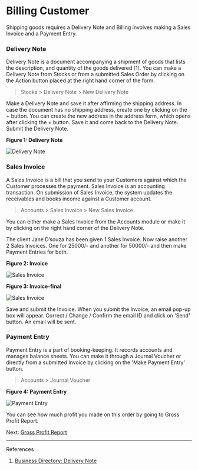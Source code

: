 # Billing Customer

<p class="lead"> Shipping goods requires a Delivery Note and Billing involves making a Sales Invoice and a Payment Entry.</p>

### Delivery Note

Delivery Note is a document accompanying a shipment of goods that lists the description, and quantity of the goods delivered [1]. You can make a Delivery Note from Stocks or from a submitted Sales Order by clicking on the Action button placed at the right hand corner of the form. 

> Stocks > Delivery Note > New Delivery Note 


Make a Delivery Note and save it after affirming the shipping address. In case the document has no shipping address, create one by clicking on the + button. You can create the new address in the address form, which opens after clicking the + button. Save it and come back to the Delivery Note. Submit the Delivery Note. 

__Figure 1: Delivery Note__

![Delivery Note](/assets/erpnext_org/images/erpnext/e-t-o-delivery-note-child-bed.png)

### Sales Invoice

A Sales Invoice is a bill that you send to your Customers against which the Customer processes the payment. Sales Invoice is an accounting transaction. On submission of Sales Invoice, the system updates the receivables and books income against a Customer account.

> Accounts > Sales Invoice > New Sales Invoice

You can either make a Sales Invoice from the Accounts module or make it by clicking on the right hand corner of the Delivery Note. 

The client Jane D’souza has been given 1 Sales Invoice. Now raise another 2  Sales Invoices. One for 25000/- and another for 50000/- and then make Payment Entries for both.

__Figure 2: Invoice__

![Sales Invoice](/assets/erpnext_org/images/erpnext/e-t-o-sales-invoice-2.png)

__Figure 3: Invoice-final__

![Sales Invoice](/assets/erpnext_org/images/erpnext/e-t-o-sales-invoice-3.png)


Save and submit the Invoice. When you submit the Invoice, an email pop-up box will appear. Correct / Change / Confirm the email ID and click on 'Send' button. An email will be sent.

### Payment Entry

Payment Entry is a part of booking-keeping. It records accounts and manages balance sheets. You can make it through a Journal Voucher or directly from a submitted Invoice by clicking on the 'Make Payment Entry' button.
 
> Accounts > Journal Voucher

__Figure 4: Payment Entry__

![Payment Entry](/assets/erpnext_org/images/erpnext/e-t-o-payment-entry-3.png)


You can see how much profit you made on this order by going to Gross Profit Report.

Next: [Gross Profit Report](/user-guide/guide-books/engineer-to-order/gross-profit-report)


---

References

1. [Business Directory: Delivery Note](http://www.businessdictionary.com/definition/delivery-note.html)